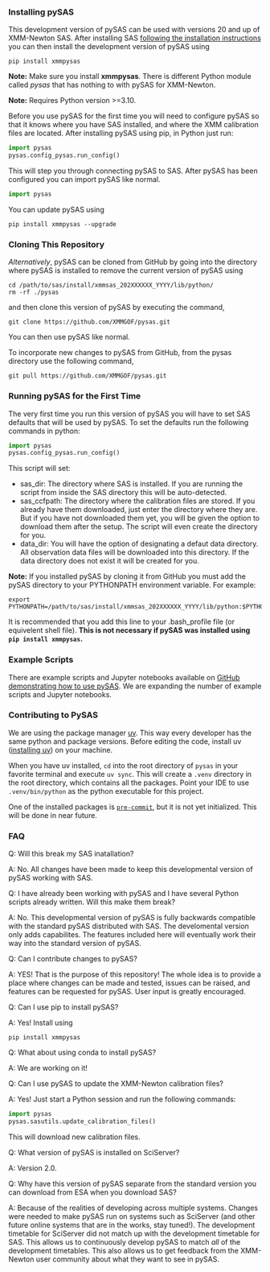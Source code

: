 ### Installing pySAS

This development version of pySAS can be used with versions 20 and up of XMM-Newton SAS. After installing SAS [following the installation instructions](https://www.cosmos.esa.int/web/xmm-newton/sas-installation) you can then install the development version of pySAS using
```
pip install xmmpysas
```
**Note:** Make sure you install **xmmpysas**. There is different Python module called *pysas* that has nothing to with pySAS for XMM-Newton.

**Note:** Requires Python version >=3.10.

Before you use pySAS for the first time you will need to configure pySAS so that it knows where you have SAS installed, and where the XMM calibration files are located. After installing pySAS using pip, in Python just run:
```python
import pysas
pysas.config_pysas.run_config()
```
This will step you through connecting pySAS to SAS. After pySAS has been configured you can import pySAS like normal.
```python
import pysas
```
You can update pySAS using
```
pip install xmmpysas --upgrade
```

### Cloning This Repository

*Alternatively*, pySAS can be cloned from GitHub by going into the directory where pySAS is installed to remove the current version of pySAS using 
```
cd /path/to/sas/install/xmmsas_202XXXXXX_YYYY/lib/python/
rm -rf ./pysas
```
and then clone this version of pySAS by executing the command,
```
git clone https://github.com/XMMGOF/pysas.git
```
You can then use pySAS like normal.

To incorporate new changes to pySAS from GitHub, from the pysas directory use the following command,
```
git pull https://github.com/XMMGOF/pysas.git
```

### Running pySAS for the First Time

The very first time you run this version of pySAS you will have to set SAS defaults that will be used by pySAS. To set the defaults run the following commands in python:
```python
import pysas
pysas.config_pysas.run_config()
```
This script will set:

- sas_dir: The directory where SAS is installed. If you are running the script from inside the SAS directory this will be auto-detected.
- sas_ccfpath: The directory where the calibration files are stored. If you already have them downloaded, just enter the directory where they are. But if you have not downloaded them yet, you will be given the option to download them after the setup. The script will even create the directory for you.
- data_dir: You will have the option of designating a defaut data directory. All observation data files will be downloaded into this directory. If the data directory does not exist it will be created for you.

**Note:** If you installed pySAS by cloning it from GitHub you must add the pySAS directory to your PYTHONPATH environment variable. For example:
```
export PYTHONPATH=/path/to/sas/install/xmmsas_202XXXXXX_YYYY/lib/python:$PYTHONPATH
```
It is recommended that you add this line to your .bash_profile file (or equivelent shell file).
**This is not necessary if pySAS was installed using `pip install xmmpysas`.**

### Example Scripts

There are example scripts and Jupyter notebooks available on [GitHub demonstrating how to use pySAS](https://github.com/XMMGOF/pysas/tree/main/documentation). We are expanding the number of example scripts and Jupyter notebooks.

### Contributing to PySAS

We are using the package manager [uv](https://docs.astral.sh/uv/). This way every developer has the same python and package versions. Before editing the code, install uv ([installing uv](https://docs.astral.sh/uv/getting-started/installation/)) on your machine.

When you have uv installed, `cd` into the root directory of `pysas` in your favorite terminal and execute `uv sync`. This will create a `.venv` directory in the root directory, which contains all the packages. Point your IDE to use `.venv/bin/python` as the python executable for this project. 

One of the installed packages is [`pre-commit`](https://pre-commit.com), but it is not yet initialized. This will be done in near future.

### FAQ

Q: Will this break my SAS inatallation?

A: No. All changes have been made to keep this developmental version of pySAS working with SAS.

Q: I have already been working with pySAS and I have several Python scripts already written. Will this make them break?

A: No. This developmental version of pySAS is fully backwards compatible with the standard pySAS distributed with SAS. The develomental version only adds capabilites. The features included here will eventually work their way into the standard version of pySAS.

Q: Can I contribute changes to pySAS?

A: YES! That is the purpose of this repository! The whole idea is to provide a place where changes can be made and tested, issues can be raised, and features can be requested for pySAS. User input is greatly encouraged.

Q: Can I use pip to install pySAS?

A: Yes! Install using
```
pip install xmmpysas
```

Q: What about using conda to install pySAS?

A: We are working on it!

Q: Can I use pySAS to update the XMM-Newton calibration files?

A: Yes! Just start a Python session and run the following commands:

```python
import pysas
pysas.sasutils.update_calibration_files()
```

This will download new calibration files.

Q: What version of pySAS is installed on SciServer?

A: Version 2.0.

Q: Why have this version of pySAS separate from the standard version you can download from ESA when you download SAS?

A: Because of the realities of developing across multiple systems. Changes were needed to make pySAS run on systems such as SciServer (and other future online systems that are in the works, stay tuned!). The development timetable for SciServer did not match up with the development timetable for SAS. This allows us to continuously develop pySAS to match *all* of the development timetables. This also allows us to get feedback from the XMM-Newton user community about what they want to see in pySAS.
